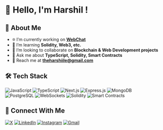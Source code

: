 # 👋 Hello, I'm Harshil !

## 🚀 About Me
- 🔯 I’m currently working on **[WebChat](https://github.com/Harshiile/Rebuild-WebChat)**
- 🌱 I’m learning **Solidity, Web3, etc.**
- 👯️ I’m looking to collaborate on **Blockchain & Web Development projects**
- 💬 Ask me about **TypeScript, Solidity, Smart Contracts**
- 📧 Reach me at **theharshiile@gmail.com**

## 🛠 Tech Stack
![JavaScript](https://img.shields.io/badge/JavaScript-F7DF1E.svg?style=for-the-badge&logo=javascript&logoColor=black)
![TypeScript](https://img.shields.io/badge/TypeScript-3178C6.svg?style=for-the-badge&logo=typescript&logoColor=white)
![Next.js](https://img.shields.io/badge/Next.js-000000.svg?style=for-the-badge&logo=next.js&logoColor=white)
![Express.js](https://img.shields.io/badge/Express.js-000000.svg?style=for-the-badge&logo=express&logoColor=white)
![MongoDB](https://img.shields.io/badge/MongoDB-47A248.svg?style=for-the-badge&logo=mongodb&logoColor=white)
![PostgreSQL](https://img.shields.io/badge/PostgreSQL-336791.svg?style=for-the-badge&logo=postgresql&logoColor=white)
![WebSockets](https://img.shields.io/badge/WebSockets-0088CC.svg?style=for-the-badge&logo=socket.io&logoColor=white)
![Solidity](https://img.shields.io/badge/Solidity-363636.svg?style=for-the-badge&logo=solidity&logoColor=white)
![Smart Contracts](https://img.shields.io/badge/Smart%20Contracts-764ABC.svg?style=for-the-badge&logo=ethereum&logoColor=white)

## 🔗 Connect With Me
[![X](https://img.shields.io/badge/X-000000.svg?style=for-the-badge&logo=x&logoColor=white)](https://x.com/harshiile)
[![LinkedIn](https://img.shields.io/badge/LinkedIn-0077B5.svg?style=for-the-badge&logo=linkedin&logoColor=white)](https://linkedin.com/in/harshiile)
[![Instagram](https://img.shields.io/badge/Instagram-E4405F.svg?style=for-the-badge&logo=instagram&logoColor=white)](https://instagram.com/harshiile)
[![Gmail](https://img.shields.io/badge/Gmail-D14836.svg?style=for-the-badge&logo=gmail&logoColor=white)](mailto:theharshiile@gmail.com)
